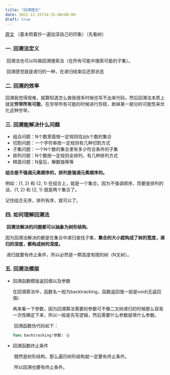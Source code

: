 ```yaml
---
title: "回溯理论"
date: 2021-12-15T14:35:48+08:00
draft: true
---
```




[原文](https://programmercarl.com/%E5%9B%9E%E6%BA%AF%E7%AE%97%E6%B3%95%E7%90%86%E8%AE%BA%E5%9F%BA%E7%A1%80.html) （基本照着抄一遍加深自己的印象）（先看树）

### 一. 回溯法定义

​	回溯法也可以叫做回溯搜索法（在所有可能中搜索可能的子集）。

​	回溯感觉就是递归的一种，在递归结束后还原状态



### 二. 回溯的效率

​	回溯我觉得很难，就算知道怎么做我很多时候也写不出来代码，然后回溯法本质上就是**穷举所有可能**，在穷举所有可能的时候进行剪枝，断掉某一部分的可能性来优化这种穷举。



### 三. 回溯能解决什么问题

- 组合问题：N个数里面按一定规则找出k个数的集合
- 切割问题：一个字符串按一定规则有几种切割方式
- 子集问题：一个N个数的集合里有多少符合条件的子集
- 排列问题：N个数按一定规则全排列，有几种排列方式
- 棋盘问题：N皇后，解数独等等

**组合是不强调元素顺序的，排列是强调元素顺序的。**

例如：{1, 2} 和 {2, 1} 在组合上，就是一个集合，因为不强调顺序，而要是排列的话，{1, 2} 和 {2, 1} 就是两个集合了。

记住组合无序，排列有序，就可以了。



### 四. 如何理解回溯法

​	**回溯法解决的问题都可以抽象为树形结构**。

​	因为回溯法解决的都是在集合中递归查找子集，**集合的大小就构成了树的宽度，递归的深度，都构成树的深度。**

​	递归就要有终止条件，所以必然是一颗高度有限的树（N叉树）。



### 五. 回溯法模版

- 回溯函数模版返回值以及参数

  ​	在回溯算法中，函数名一般为backtracking，函数返回值一般是void(无返回值)

  ​	再来看一下参数，因为回溯算法需要的参数可不像二叉树递归的时候那么容易一次性确定下来，所以一般是先写逻辑，然后需要什么参数就填什么参数。

  ​	回溯函数伪代码如下：

  ```go
  func backtracking(参数) ｛｝
  ```

- 回溯函数终止条件

  ​	既然是树形结构，那么遍历树形结构就一定要有终止条件。

  ​	所以回溯也要有终止条件。



